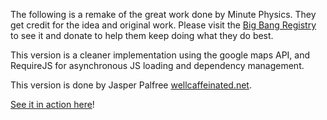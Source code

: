 The following is a remake of the great work done by Minute Physics.
They get credit for the idea and original work. Please visit the
[Big Bang Registry](http://www.bigbangregistry.com/) to see it and donate to help them keep doing what
they do best.

This version is a cleaner implementation using the google maps API,
and RequireJS for asynchronous JS loading and dependency management.

This version is done by Jasper Palfree [wellcaffeinated.net](http://wellcaffeinated.net).

[See it in action here](http://wellcaffeinated.github.com/CMB-Explorer/)!